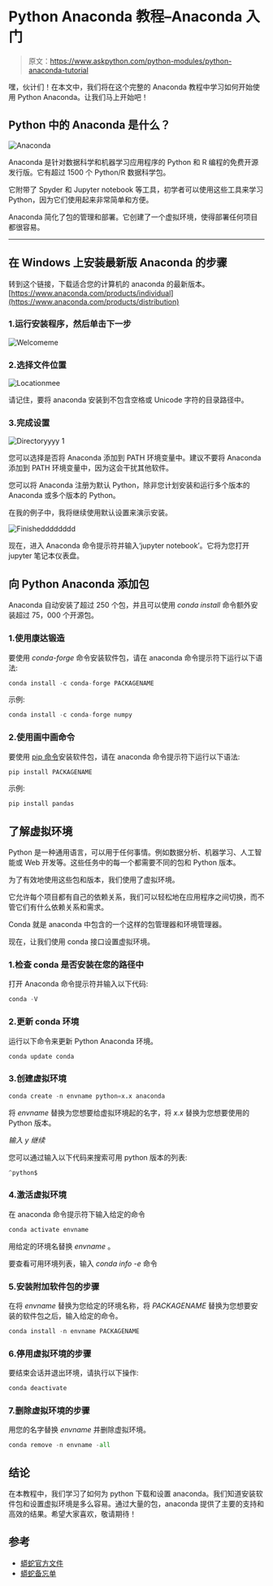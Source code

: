 # Python Anaconda 教程–Anaconda 入门

> 原文：<https://www.askpython.com/python-modules/python-anaconda-tutorial>

嘿，伙计们！在本文中，我们将在这个完整的 Anaconda 教程中学习如何开始使用 Python Anaconda。让我们马上开始吧！

## Python 中的 Anaconda 是什么？

![Anaconda](img/ffb1b424230887d53f4ad7c3fc2bcb18.png)

Anaconda 是针对数据科学和机器学习应用程序的 Python 和 R 编程的免费开源发行版。它有超过 1500 个 Python/R 数据科学包。

它附带了 Spyder 和 Jupyter notebook 等工具，初学者可以使用这些工具来学习 Python，因为它们使用起来非常简单和方便。

Anaconda 简化了包的管理和部署。它创建了一个虚拟环境，使得部署任何项目都很容易。

* * *

## 在 Windows 上安装最新版 Anaconda 的步骤

转到这个链接，下载适合您的计算机的 anaconda 的最新版本。[https://www.anaconda.com/products/individual](https://www.anaconda.com/products/distribution)

### 1.运行安装程序，然后单击下一步

![Welcomeme](img/2fc9aa19b1a0ab4723582b24b7d6df30.png)

### 2.选择文件位置

![Locationmee](img/57737680d20730a268d453666bd5f873.png)

请记住，要将 anaconda 安装到不包含空格或 Unicode 字符的目录路径中。

### 3.完成设置

![Directoryyyy 1](img/91926b6f6af4752a9196952c79ec6192.png)

您可以选择是否将 Anaconda 添加到 PATH 环境变量中。建议不要将 Anaconda 添加到 PATH 环境变量中，因为这会干扰其他软件。

您可以将 Anaconda 注册为默认 Python，除非您计划安装和运行多个版本的 Anaconda 或多个版本的 Python。

在我的例子中，我将继续使用默认设置来演示安装。

![Finishedddddddd](img/b278bb6f44180c716bd1946a69493607.png)

现在，进入 Anaconda 命令提示符并输入‘jupyter notebook’。它将为您打开 jupyter 笔记本仪表盘。

## 向 Python Anaconda 添加包

Anaconda 自动安装了超过 250 个包，并且可以使用 *conda install* 命令额外安装超过 75，000 个开源包。

### 1.使用康达锻造

要使用 *conda-forge* 命令安装软件包，请在 anaconda 命令提示符下运行以下语法:

```py
conda install -c conda-forge PACKAGENAME

```

示例:

```py
conda install -c conda-forge numpy

```

### 2.使用画中画命令

要使用 [pip 命令](https://www.askpython.com/python-modules/python-pip)安装软件包，请在 anaconda 命令提示符下运行以下语法:

```py
pip install PACKAGENAME

```

示例:

```py
pip install pandas

```

## 了解虚拟环境

Python 是一种通用语言，可以用于任何事情。例如数据分析、机器学习、人工智能或 Web 开发等。这些任务中的每一个都需要不同的包和 Python 版本。

为了有效地使用这些包和版本，我们使用了虚拟环境。

它允许每个项目都有自己的依赖关系，我们可以轻松地在应用程序之间切换，而不管它们有什么依赖关系和需求。

Conda 就是 anaconda 中包含的一个这样的包管理器和环境管理器。

现在，让我们使用 conda 接口设置虚拟环境。

### 1.检查 conda 是否安装在您的路径中

打开 Anaconda 命令提示符并输入以下代码:

```py
conda -V

```

### 2.更新 conda 环境

运行以下命令来更新 Python Anaconda 环境。

```py
conda update conda

```

### 3.创建虚拟环境

```py
conda create -n envname python=x.x anaconda

```

将 *envname* 替换为您想要给虚拟环境起的名字，将 *x.x* 替换为您想要使用的 Python 版本。

*输入 y 继续*

您可以通过输入以下代码来搜索可用 python 版本的列表:

```py
^python$

```

### 4.激活虚拟环境

在 anaconda 命令提示符下输入给定的命令

```py
conda activate envname

```

用给定的环境名替换 *envname* 。

要查看可用环境列表，输入 *conda info -e* 命令

### 5.安装附加软件包的步骤

在将 *envname* 替换为您给定的环境名称，将 *PACKAGENAME* 替换为您想要安装的软件包之后，输入给定的命令。

```py
conda install -n envname PACKAGENAME

```

### 6.停用虚拟环境的步骤

要结束会话并退出环境，请执行以下操作:

```py
conda deactivate

```

### 7.删除虚拟环境的步骤

用您的名字替换 *envname* 并删除虚拟环境。

```py
conda remove -n envname -all

```

## 结论

在本教程中，我们学习了如何为 python 下载和设置 anaconda。我们知道安装软件包和设置虚拟环境是多么容易。通过大量的包，anaconda 提供了主要的支持和高效的结果。希望大家喜欢，敬请期待！

## 参考

*   [蟒蛇官方文件](https://docs.anaconda.com/anaconda/#)
*   [蟒蛇备忘单](https://docs.conda.io/projects/conda/en/4.6.0/_downloads/52a95608c49671267e40c689e0bc00ca/conda-cheatsheet.pdf)